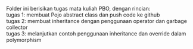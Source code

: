 Folder ini berisikan tugas mata kuliah PBO, dengan rincian:
  <br/> tugas 1: membuat Pojo abstract class dan push code ke github
  <br/> tugas 2: membuat inheritance dengan penggunaan operator dan garbage collector
  <br/> tugas 3: melanjutkan contoh penggunaan inheritance dan override dalam polymorphism
